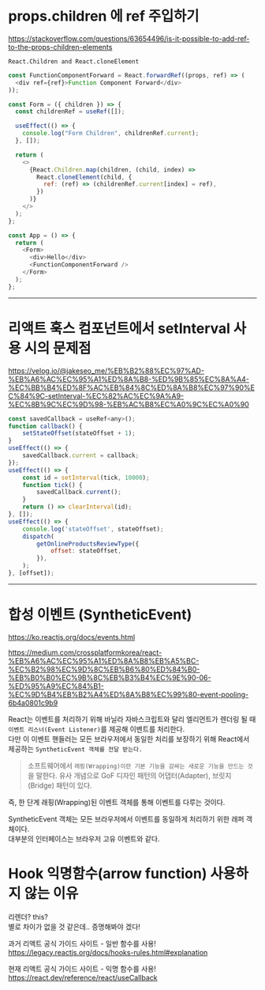# props.children 에 ref 주입하기

https://stackoverflow.com/questions/63654496/is-it-possible-to-add-ref-to-the-props-children-elements

`React.Children and React.cloneElement`

```javascript
const FunctionComponentForward = React.forwardRef((props, ref) => (
  <div ref={ref}>Function Component Forward</div>
));

const Form = ({ children }) => {
  const childrenRef = useRef([]);

  useEffect(() => {
    console.log("Form Children", childrenRef.current);
  }, []);

  return (
    <>
      {React.Children.map(children, (child, index) =>
        React.cloneElement(child, {
          ref: (ref) => (childrenRef.current[index] = ref),
        })
      )}
    </>
  );
};

const App = () => {
  return (
    <Form>
      <div>Hello</div>
      <FunctionComponentForward />
    </Form>
  );
};
```

---

# 리액트 훅스 컴포넌트에서 setInterval 사용 시의 문제점

https://velog.io/@jakeseo_me/%EB%B2%88%EC%97%AD-%EB%A6%AC%EC%95%A1%ED%8A%B8-%ED%9B%85%EC%8A%A4-%EC%BB%B4%ED%8F%AC%EB%84%8C%ED%8A%B8%EC%97%90%EC%84%9C-setInterval-%EC%82%AC%EC%9A%A9-%EC%8B%9C%EC%9D%98-%EB%AC%B8%EC%A0%9C%EC%A0%90

```javascript
const savedCallback = useRef<any>();
function callback() {
	setStateOffset(stateOffset + 1);
}
useEffect(() => {
	savedCallback.current = callback;
});
useEffect(() => {
	const id = setInterval(tick, 10000);
	function tick() {
		savedCallback.current();
	}
	return () => clearInterval(id);
}, []);
useEffect(() => {
	console.log('stateOffset', stateOffset);
	dispatch(
		getOnlineProductsReviewType({
			offset: stateOffset,
		}),
	);
}, [offset]);
```

---

# 합성 이벤트 (SyntheticEvent)

https://ko.reactjs.org/docs/events.html

https://medium.com/crossplatformkorea/react-%EB%A6%AC%EC%95%A1%ED%8A%B8%EB%A5%BC-%EC%B2%98%EC%9D%8C%EB%B6%80%ED%84%B0-%EB%B0%B0%EC%9B%8C%EB%B3%B4%EC%9E%90-06-%ED%95%A9%EC%84%B1-%EC%9D%B4%EB%B2%A4%ED%8A%B8%EC%99%80-event-pooling-6b4a0801c9b9

React는 이벤트를 처리하기 위해 바닐라 자바스크립트와 달리 엘리먼트가 렌더링 될 때 `이벤트 리스너(Event Listener)`를 제공해 이벤트를 처리한다.  
다만 이 이벤트 핸들러는 모든 브라우저에서 동일한 처리를 보장하기 위해 React에서 제공하는 `SyntheticEvent 객체를 전달 받는다.`

> 소프트웨어에서 `래핑(Wrapping)이란 기본 기능을 감싸는 새로운 기능을 만드는 것`을 말한다. 유사 개념으로 GoF 디자인 패턴의 어댑터(Adapter), 브릿지(Bridge) 패턴이 있다.

즉, 한 단계 래핑(Wrapping)된 이벤트 객체를 통해 이벤트를 다루는 것이다.

SyntheticEvent 객체는 모든 브라우저에서 이벤트를 동일하게 처리하기 위한 래퍼 객체이다.  
대부분의 인터페이스는 브라우저 고유 이벤트와 같다.

# Hook 익명함수(arrow function) 사용하지 않는 이유

리렌더? this?  
별로 차이가 없을 것 같은데.. 증명해봐야 겠다!

과거 리액트 공식 가이드 사이트 - 일반 함수를 사용!
https://legacy.reactjs.org/docs/hooks-rules.html#explanation

현재 리액트 공식 가이드 사이트 - 익명 함수를 사용!
https://react.dev/reference/react/useCallback
